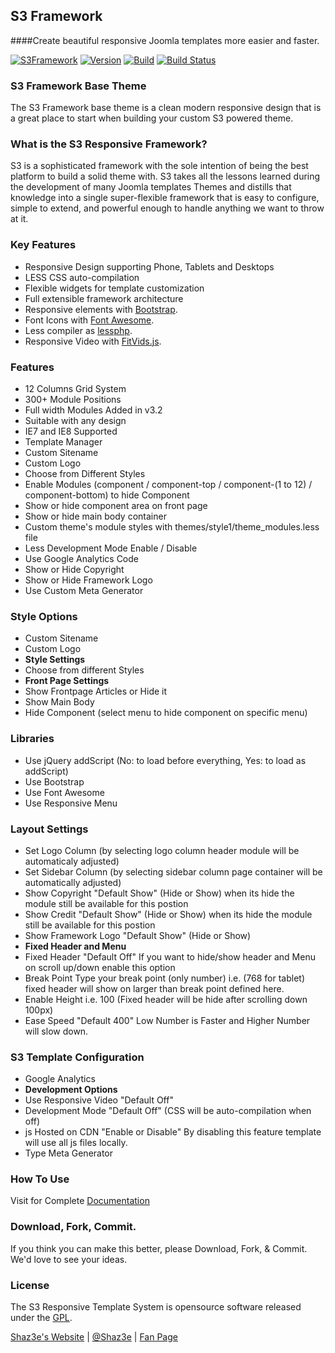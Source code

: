 ## S3 Framework
####Create beautiful responsive Joomla templates more easier and faster.

[![S3Framework](http://img.shields.io/badge/S3Framework-Stable-blue.svg)](http://www.shaz3e.com)
[![Version](http://img.shields.io/badge/Version-3.3-green.svg)](http://www.shaz3e.com)
[![Build](http://img.shields.io/badge/Build-225-orange.svg)](http://www.shaz3e.com)
[![Build Status](https://travis-ci.org/Shaz3e/S3-Joomla.png?branch=S3-Joomla)](https://travis-ci.org/Shaz3e/S3-Joomla)


### S3 Framework Base Theme
The S3 Framework base theme is a clean modern responsive design that is a great place to start when building your custom S3 powered theme.

### What is the S3 Responsive Framework?
S3 is a sophisticated framework with the sole intention of being the best platform to build a solid theme with. S3 takes all the lessons learned during the development of many Joomla templates Themes and distills that knowledge into a single super-flexible framework that is easy to configure, simple to extend, and powerful enough to handle anything we want to throw at it.

### Key Features
 - Responsive Design supporting Phone, Tablets and Desktops
 - LESS CSS auto-compilation
 - Flexible widgets for template customization
 - Full extensible framework architecture
 - Responsive elements with [Bootstrap](http://getbootstrap.com/).
 - Font Icons with [Font Awesome](http://fortawesome.github.io/Font-Awesome/).
 - Less compiler as [lessphp](http://leafo.net/lessphp/).
 - Responsive Video with [FitVids.js](https://github.com/davatron5000/FitVids.js).

### Features
 - 12 Columns Grid System
 - 300+ Module Positions
 - Full width Modules Added in v3.2
 - Suitable with any design
 - IE7 and IE8 Supported
 - Template Manager
 - Custom Sitename
 - Custom Logo
 - Choose from Different Styles
 - Enable Modules (component / component-top / component-(1 to 12) / component-bottom) to hide Component
 - Show or hide component area on front page
 - Show or hide main body container
 - Custom theme's module styles with themes/style1/theme_modules.less file
 - Less Development Mode Enable / Disable
 - Use Google Analytics Code
 - Show or Hide Copyright
 - Show or Hide Framework Logo
 - Use Custom Meta Generator
 
### Style Options

 - Custom Sitename
 - Custom Logo
 - **Style Settings**
 - Choose from different Styles
 - **Front Page Settings**
 - Show Frontpage Articles or Hide it
 - Show Main Body
 - Hide Component (select menu to hide component on specific menu)
 
### Libraries
 - Use jQuery addScript (No: to load before everything, Yes: to load as addScript)
 - Use Bootstrap
 - Use Font Awesome
 - Use Responsive Menu

### Layout Settings
 - Set Logo Column (by selecting logo column header module will be automaticaly adjusted)
 - Set Sidebar Column (by selecting sidebar column page container will be automatically adjusted)
 - Show Copyright "Default Show" (Hide or Show) when its hide the module still be available for this postion
 - Show Credit "Default Show" (Hide or Show) when its hide the module still be available for this postion 
 - Show Framework Logo "Default Show" (Hide or Show)
 - **Fixed Header and Menu**
 - Fixed Header "Default Off" If you want to hide/show header and Menu on scroll up/down enable this option
 - Break Point Type your break point (only number) i.e. (768 for tablet) fixed header will show on larger than break point defined here.
 - Enable Height i.e. 100 (Fixed header will be hide after scrolling down 100px)
 - Ease Speed "Default 400" Low Number is Faster and Higher Number will slow down.

### S3 Template Configuration
 - Google Analytics
 - **Development Options**
 - Use Responsive Video "Default Off"
 - Development Mode "Default Off" (CSS will be auto-compilation when off)
 - js Hosted on CDN "Enable or Disable" By disabling this feature template will use all js files locally.
 - Type Meta Generator


### How To Use
Visit for Complete [Documentation](http://shaz3e.com/documantation/s3-joomla)
 
### Download, Fork, Commit.
If you think you can make this better, please Download, Fork, & Commit. We'd love to see your ideas.
 
### License

The S3 Responsive Template System is opensource software released under the [GPL](http://www.gnu.org/licenses/gpl-2.0.txt).

[Shaz3e's Website](http://www.shaz3e.com) | [@Shaz3e](https://www.twitter.com/Shaz3e) | [Fan Page](https://www.facebook.com/Shaz3e)
